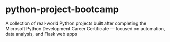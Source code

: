 # python-project-bootcamp
A collection of real-world Python projects built after completing the Microsoft Python Development Career Certificate — focused on automation, data analysis, and Flask web apps
